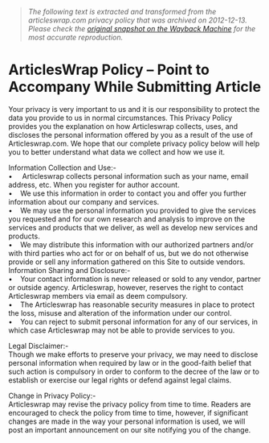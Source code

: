 > *The following text is extracted and transformed from the articleswrap.com privacy policy that was archived on 2012-12-13. Please check the [original snapshot on the Wayback Machine](https://web.archive.org/web/20121213124558id_/http%3A//articleswrap.com/policy.php) for the most accurate reproduction.*

# ArticlesWrap Policy – Point to Accompany While Submitting Article

Your privacy is very important to us and it is our responsibility to protect the data you provide to us in normal circumstances. This Privacy Policy provides you the explanation on how Articleswrap collects, uses, and discloses the personal information offered by you as a result of the use of Articleswrap.com. We hope that our complete privacy policy below will help you to better understand what data we collect and how we use it.

Information Collection and Use:-  
•     Articleswrap collects personal information such as your name, email address, etc. When you register for author account.  
•    We use this information in order to contact you and offer you further information about our company and services.  
•    We may use the personal information you provided to give the services you requested and for our own research and analysis to improve on the services and products that we deliver, as well as develop new services and products.  
•    We may distribute this information with our authorized partners and/or with third parties who act for or on behalf of us, but we do not otherwise provide or sell any information gathered on this Site to outside vendors.  
Information Sharing and Disclosure:-  
•    Your contact information is never released or sold to any vendor, partner or outside agency. Articleswrap, however, reserves the right to contact Articleswrap members via email as deem compulsory.  
•    The Articleswrap has reasonable security measures in place to protect the loss, misuse and alteration of the information under our control.  
•    You can reject to submit personal information for any of our services, in which case Articleswrap may not be able to provide services to you.

Legal Disclaimer:-  
Though we make efforts to preserve your privacy, we may need to disclose personal information when required by law or in the good-faith belief that such action is compulsory in order to conform to the decree of the law or to establish or exercise our legal rights or defend against legal claims.

Change in Privacy Policy:-  
Articleswrap may revise the privacy policy from time to time. Readers are encouraged to check the policy from time to time, however, if significant changes are made in the way your personal information is used, we will post an important announcement on our site notifying you of the change.
